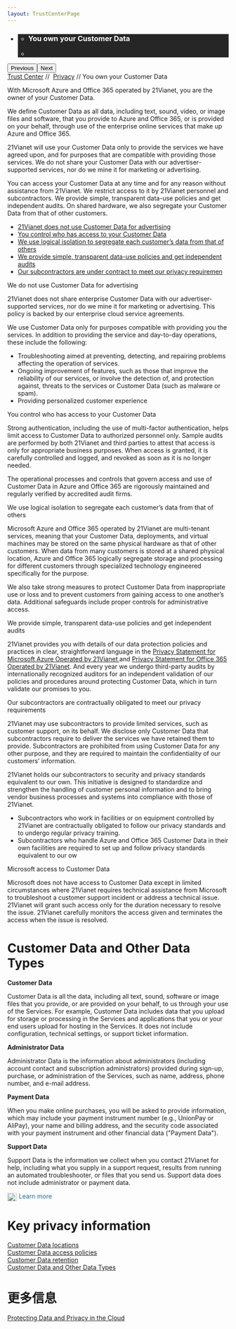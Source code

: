 ```yaml
---
layout: TrustCenterPage
---
```

<div class="row-fluid">
   <div class="span">
      <div>
        <div id="HeroWrapper" data-cols="1" data-view1="1" data-view2="1" data-view3="1" data-view4="1" class="row-fluid wider hero grid-container">
            <div class="span bp0-col-1-1 bp1-col-1-1 bp2-col-1-1 bp3-col-1-1">
                <div bi:type="slideshow" class="slideshow slideshow-hero hero" xmlns:bi="urn:schemas-microsoft-com:mscom:bi">
                    <ul bi:type="list" class="slides">
                        <li id="slide-1" bi:index="0" selectBi="">
                            <div class="heroitem light-foreground" bi:type="heroitem">
                                <div class="media" bi:parenttitle="t1">
                                    <a href="" bi:track="False" bi:titleflag="t1" bi:index="0">
                                        <div data-picture="" data-alt="You are in control of your data" data-disable-swap-below="">
                                            <div data-src="../Images/MS-TrustCenter-Privacy-Header.jpg"></div>
                                            <noscript></noscript>
                                        </div>
                                    </a>
                                </div>
                                <div class="text" bi:type="cta">
                                    <div class="text-container">
                                        <div class="box" style="background: rgba(0,0,0,.85); color: #FFFFFF;">
                                            <ul bi:type="list" class="headerCaption subpageHeaderCaption">
                                                <li class="box-title">
                                                    <h3 class="box-title" bi:type="title" bi:title="t1" style="color: #FFFFFF;">You own your Customer Data</h3>
                                                </li>
                                                <li class="box-actions box-description"><a target="_self" class="mscom-link" href=""></a></li>
                                            </ul>
                                        </div>
                                    </div>
                                </div>
                            </div>
                        </li>
                    </ul>
                    <div class="navigation international" bi:track="false">
                        <div class="grid-container settop" data-title-text="Go To Slide "></div>
                    </div>
                    <div class="prev-next" bi:track="false"><button class="prev"><span class="icon-left" aria-hidden="true"></span><span class="screen-reader-text">Previous</span></button><button class="next"><span class="icon-right" aria-hidden="true"></span><span class="screen-reader-text">Next</span></button></div>
                    <div id="play-pause" class="play-pause" style="display:none">
                        <div class="pause"><button id="pauseButton" class="pause_button"><span class="icon-pause" aria-hidden="true"></span><span class="screen-reader-text">Pause</span></button></div>
                        <div class="play"><button id="playButton" class="play_button"><span class="icon-play" aria-hidden="true"></span><span class="screen-reader-text">Play</span></button></div>
                    </div>
                </div>
            </div>
        </div>
        <div id="BreadcrumbWrapper" data-cols="1" data-view1="1" data-view2="1" data-view3="1" data-view4="1" class="row-fluid grid-container mscom-grid-container breadcrumbs">
            <div class="span bp0-col-1-1 bp1-col-1-1 bp2-col-1-1 bp3-col-1-1"><a target="_self" class="mscom-link" href="../default.html">Trust Center</a> // 
                <a target="_self" class="mscom-link" href="../privacy/default.html">Privacy</a> // You own your Customer Data
            </div>
        </div>
        <div id="ContentWrapper" data-cols="2" data-view1="1" data-view2="2" data-view3="2" data-view4="2" class="row-fluid subpageBody">
            <div class="span bp0-col-1-1 bp2-col-2-1 bp3-col-2-1 bp1-col-2-2">
                <p>With Microsoft Azure and Office 365 operated by 21Vianet, you are the owner of your Customer Data.</p>
                <p>We define Customer Data as all data, including text, sound, video, or image files and software, that you provide to Azure and Office 365, or is provided on your behalf, through use of the enterprise online services that make up Azure and Office 365.</p>
                <p>21Vianet will use your Customer Data only to provide the services we have agreed upon, and for purposes that are compatible with providing those services. We do not share your Customer Data with our advertiser-supported services, nor do we mine it for marketing or advertising.</p>
                <p>You can access your Customer Data at any time and for any reason without assistance from 21Vianet. We restrict access to it by 21Vianet personnel and subcontractors. We provide simple, transparent data-use policies and get independent audits. On shared hardware, we also segregate your Customer Data from that of other customers.</p>
                <ul>
                    <li><a target="_self" class="mscom-link" href="#data_for_advertising">21Vianet does not use Customer Data for advertising</a></li>
                    <li><a target="_self" class="mscom-link" href="#your_customer_data">You control who has access to your Customer Data</a></li>
                    <li><a target="_self" class="mscom-link" href="#that_of_others">We use logical isolation to segregate each customer’s data from that of others</a></li>
                    <li><a target="_self" class="mscom-link" href="#independent_audits">We provide simple, transparent data-use policies and get independent audits</a></li>
                    <li><a target="_self" class="mscom-link" href="#shiji_contracts">Our subcontractors are under contract to meet our privacy requiremen</a></li>
                </ul>
                <label id="data_for_advertising">We do not use Customer Data for advertising</label>
                <p>21Vianet does not share enterprise Customer Data with our advertiser-supported services, nor do we mine it for marketing or advertising. This policy is backed by our enterprise cloud service agreements.</p>
                <p>We use Customer Data only for purposes compatible with providing you the services. In addition to providing the service and day-to-day operations, these include the following:</p>
                <ul>
                    <li>Troubleshooting aimed at preventing, detecting, and repairing problems affecting the operation of services.</li>
                    <li>Ongoing improvement of features, such as those that improve the reliability of our services, or involve the detection of, and protection against, threats to the services or Customer Data (such as malware or spam).</li>
                    <li>Providing personalized customer experience</li>
                </ul>
                <label id="your_customer_data">You control who has access to your Customer Data  </label>
                <p>Strong authentication, including the use of multi-factor authentication, helps limit access to Customer Data to authorized personnel only. Sample audits are performed by both 21Vianet and third parties to attest that access is only for appropriate business purposes. When access is granted, it is carefully controlled and logged, and revoked as soon as it is no longer needed.</p>
                <p>The operational processes and controls that govern access and use of Customer Data in Azure and Office 365 are rigorously maintained and regularly verified by accredited audit firms.</p>
                <label id="that_of_others">We use logical isolation to segregate each customer’s data from that of others</label>
                <p>Microsoft Azure and Office 365 operated by 21Vianet are multi-tenant services, meaning that your Customer Data, deployments, and virtual machines may be stored on the same physical hardware as that of other customers. When data from many customers is stored at a shared physical location, Azure and Office 365 logically segregate storage and processing for different customers through specialized technology engineered specifically for the purpose.</p>
                <p>We also take strong measures to protect Customer Data from inappropriate use or loss and to prevent customers from gaining access to one another’s data. Additional safeguards include proper controls for administrative access. </p>
                <label id="independent_audits">We provide simple, transparent data-use policies and get independent audits</label>
                <p>21Vianet provides you with details of our data protection policies and practices in clear, straightforward language in the <a target="_self" class="mscom-link" href="https://www.azure.cn/support/legal/privacy-statement"> Privacy Statement for Microsoft Azure Operated by 21Vianet </a> and <a target="_self" class="mscom-link" href="http://www.21vbluecloud.com/office365/O365-Privacy/"> Privacy Statement for Office 365 Operated by 21Vianet</a>. And every year we undergo third-party audits by internationally recognized auditors for an independent validation of our policies and procedures around protecting Customer Data, which in turn validate our promises to you.</p>
                <label id="shiji_contract">Our subcontractors are contractually obligated to meet our privacy requirements</label>
                <p>21Vianet may use subcontractors to provide limited services, such as customer support, on its behalf. We disclose only Customer Data that  subcontractors require to deliver the services we have retained them to provide. Subcontractors are prohibited from using Customer Data for any other purpose, and they are required to maintain the confidentiality of our customers’ information.</p>
                <p>21Vianet holds our subcontractors to security and privacy standards equivalent to our own. This initiative is designed to standardize and strengthen the handling of customer personal information and to bring vendor business processes and systems into compliance with those of 21Vianet.</p>
                <ul>
                    <li>Subcontractors who work in facilities or on equipment controlled by 21Vianet are contractually obligated to follow our privacy standards and to undergo regular privacy training.</li>
                    <li>Subcontractors who handle Azure and Office 365 Customer Data in their own facilities are required to set up and follow privacy standards equivalent to our ow</li>
                </ul>
                <label id="privacy_requirements">Microsoft access to Customer Data</label>
                <P>Microsoft does not have access to Customer Data except in limited circumstances where 21Vianet requires technical assistance from Microsoft to troubleshoot a customer support incident or address a technical issue. 21Vianet will grant such access only for the duration necessary to resolve the issue. 21Vianet carefully monitors the access given and terminates the access when the issue is resolved.</P>
            </div>
            <div class="span bp0-col-1-1 bp2-col-2-1 bp3-col-2-1 bp1-col-2-2 bp0-clear bp1-clear">
                <div data-cols="1" data-view1="1" data-view2="1" data-view3="1" data-view4="1" class="row-fluid" id="key_privacy_info">
                    <div class="span bp0-col-1-1 bp1-col-1-1 bp2-col-1-1 bp3-col-1-1">
                        <h1 id="customer_data_and_other_data_types">Customer Data and Other Data Types</h1>
                        <p><strong>Customer Data</strong></p>
                        <p>Customer Data is all the data, including all text, sound, software or image files that you provide, or are provided on your behalf, to us through your use of the Services. For example, Customer Data includes data that you upload for storage or processing in the Services and applications that you or your end users upload for hosting in the Services. It does not include configuration, technical settings, or support ticket information.</p>
                        <p><strong>Administrator Data</strong></p>
                        <p>Administrator Data is the information about administrators (including account contact and subscription administrators) provided during sign-up, purchase, or administration of the Services, such as name, address, phone number, and e-mail address.</p>
                        <p><strong>Payment Data</strong></p>
                        <p>When you make online purchases, you will be asked to provide information, which may include your payment instrument number (e.g., UnionPay or AliPay), your name and billing address, and the security code associated with your payment instrument and other financial data ("Payment Data").</p>
                        <p><strong>Support Data</strong></p>
                        <p>Support Data is the information we collect when you contact 21Vianet for help, including what you supply in a support request, results from running an automated troubleshooter, or files that you send us. Support data does not include administrator or payment data.</p>
                        <a target="_self" class="mscom-link" href="../../en-us/privacy/default.html#data_other" style="    color: rgb(21, 112, 166);text-decoration: none;transition: color 0.1s linear;"><img src="https://c.s-microsoft.com/en-us/CMSImages/Arrow-nobg.png?version=4af37876-de78-d419-6f89-7890a74d4158" class="mscom-image" alt="Arrow | Navigate To Encryption" width="21" height="19" style="vertical-align: middle;margin-right:5px;">Learn more</a>
                    </div>
                </div>
                <div data-cols="1" data-view1="1" data-view2="1" data-view3="1" data-view4="1" class="row-fluid" id="key_privacy_info">
                    <div class="span bp0-col-1-1 bp1-col-1-1 bp2-col-1-1 bp3-col-1-1">
                        <h1>Key privacy information</h1>
                       <label><a target="_self" class="mscom-link" href="../transparency/you_know_where.html">Customer Data locations</a></label><br/>
                       <label><a target="_self" class="mscom-link" href="../privacy/you-are-in-control-of-your-data.html#you_control_your_data">Customer Data access policies</a></label><br/>
                       <label><a target="_self" class="mscom-link" href="../privacy/you-are-in-control-of-your-data.html#data_retention">Customer Data retention </a></label><br/>
                       <label><a target="_self" class="mscom-link" href="#customer_data_and_other_data_types">Customer Data and Other Data Types</a></label><br/>
                    </div>
                </div>
                <div id="SideBarWrapper" data-cols="1" data-view1="1" data-view2="1" data-view3="1" data-view4="1" class="row-fluid">
                    <div id="HelpfulInformation" class="span bp0-col-1-1 bp1-col-1-1 bp2-col-1-1 bp3-col-1-1">
                        <h1>更多信息</h1>
                        <label><a target="_self" class="mscom-link" href="https://wacnstorage.blob.core.chinacloudapi.cn/marketing-resource/documents/Protecting_Data_and_Privacy_in_the_Cloud_CN_final20160125.pdf">Protecting Data and Privacy in the Cloud</a></label><br/> 
                    </div>
                </div>
            </div>
        </div>
     </div>
   </div>
</div>
<div class="row-fluid" data-view4="1" data-view3="1" data-view2="1" data-view1="1" data-cols="1">
   <div class="span bp0-col-1-1 bp1-col-1-1 bp2-col-1-1 bp3-col-1-1"></div>
</div>
